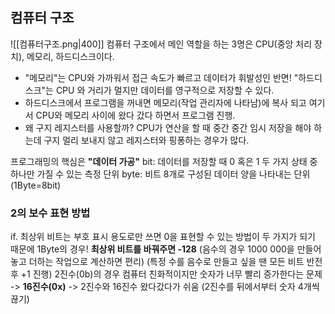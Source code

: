 ## 컴퓨터 구조

![[컴퓨터구조.png|400]]
컴퓨터 구조에서 메인 역할을 하는 3명은 CPU(중앙 처리 장치), 메모리, 하드디스크이다.
- "메모리"는 CPU와 가까워서 접근 속도가 빠르고 데이터가 휘발성인 반면! "하드디스크"는 CPU 와 거리가 멀지만 데이터를 영구적으로 저장할 수 있다.
- 하드디스크에서 프로그램을 꺼내면 메모리(작업 관리자에 나타남)에 복사 되고 여기서 CPU와 메모리 사이에 왔다 갔다 하면서 프로그램 진행.
- 왜 구지 레지스터를 사용할까? CPU가 연산을 할 때 중간 중간 임시 저장을 해야 하는데 구지 멀리 보내지 않고 레지스터와 핑퐁하는 경우가 많다.



프로그래밍의 핵심은 **"데이터 가공"**
bit: 데이터를 저장할 때 0 혹은 1 두 가지 상태 중 하나만 가질 수 있는 측정 단위
byte: 비트 8개로 구성된 데이터 양을 나타내는 단위 (1Byte=8bit)
### 2의 보수 표현 방법
if. 최상위 비트는 부호 표시 용도로만 쓰면 0을 표현할 수 있는 방법이 두 가지가 되기 때문에 1Byte의 경우! **최상위 비트를 바꿔주면 -128** (음수의 경우 1000 000을 만들어 놓고 더하는 작업으로 계산하면 편리) (특정 수를 음수로 만들고 싶을 땐 모든 비트 반전 후 +1 진행)
2진수(0b)의 경우 컴퓨터 친화적이지만 숫자가 너무 빨리 증가한다는 문제 -> **16진수(0x)** -> 2진수와 16진수 왔다갔다가 쉬움 (2진수를 뒤에서부터 숫자 4개씩 끊기)